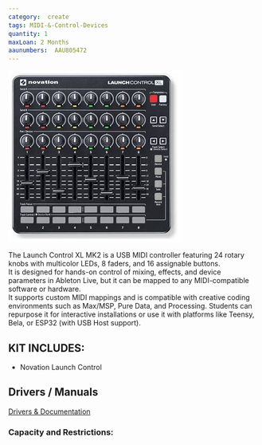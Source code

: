 ```yaml
---
category:  create
tags: MIDI-&-Control-Devices
quantity: 1
maxLoan: 2 Months
aaunumbers:  AAU805472
---
```

![Novation Launch Control](/assets/images/equip/novation.jpg)

The Launch Control XL MK2 is a USB MIDI controller featuring 24 rotary knobs with multicolor LEDs, 8 faders, and 16 assignable buttons.<br>It is designed for hands-on control of mixing, effects, and device parameters in Ableton Live, but it can be mapped to any MIDI-compatible software or hardware.<br>It supports custom MIDI mappings and is compatible with creative coding environments such as Max/MSP, Pure Data, and Processing. Students can repurpose it for interactive installations or use it with platforms like Teensy, Bela, or ESP32 (with USB Host support).
## KIT INCLUDES:
-  Novation Launch Control

## Drivers / Manuals
[Drivers & Documentation](https://downloads.novationmusic.com/novation/launch/launch-control-xl-mk1mk2)



### Capacity and Restrictions:
